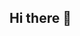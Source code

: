 ## Hi there 👋

<!--
**kadery90/kadery90** is a ✨ _special_ ✨ repository because its `README.md` (this file) appears on your GitHub profile.

Here are some ideas to get you started:

- 🔭 I’m currently working on Retail
- 🌱 I’m currently learning Python and Data Science
- 📫 How to reach me yildiz.kader@windowslive.com
- 😄 Pronouns: ...
- ⚡ Fun fact: ...
-->
